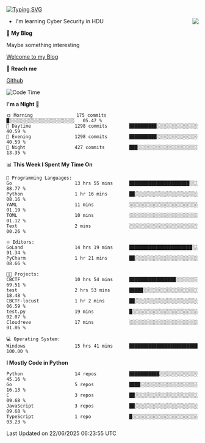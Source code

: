 [![Typing SVG](https://readme-typing-svg.herokuapp.com?font=Fira+Code&pause=1000&random=false&width=450&height=60&lines=Hello+%F0%9F%91%8B%F0%9F%8F%BB;I'm+JBNRZ)](https://git.io/typing-svg)

<a href="#">
  <img align="right" src="https://github-readme-stats.vercel.app/api?username=JBNRZ&show_icons=true&bg_color=15,f2f7fd,E0EAFC" />
</a>

- I'm learning Cyber Security in HDU

 **🌱 My Blog**

Maybe something interesting

[Welcome to my Blog](https://jbnrz.com.cn/)

 **💬 Reach me** 

[Github](https://github.com/JBNRZ)


<!--START_SECTION:waka-->
![Code Time](http://img.shields.io/badge/Code%20Time-1%2C289%20hrs%2018%20mins-blue)

**I'm a Night 🦉** 

```text
🌞 Morning                175 commits         █░░░░░░░░░░░░░░░░░░░░░░░░   05.47 % 
🌆 Daytime                1298 commits        ██████████░░░░░░░░░░░░░░░   40.59 % 
🌃 Evening                1298 commits        ██████████░░░░░░░░░░░░░░░   40.59 % 
🌙 Night                  427 commits         ███░░░░░░░░░░░░░░░░░░░░░░   13.35 % 
```


📊 **This Week I Spent My Time On** 

```text
💬 Programming Languages: 
Go                       13 hrs 55 mins      ██████████████████████░░░   88.77 % 
Python                   1 hr 16 mins        ██░░░░░░░░░░░░░░░░░░░░░░░   08.16 % 
YAML                     11 mins             ░░░░░░░░░░░░░░░░░░░░░░░░░   01.19 % 
TOML                     10 mins             ░░░░░░░░░░░░░░░░░░░░░░░░░   01.12 % 
Text                     2 mins              ░░░░░░░░░░░░░░░░░░░░░░░░░   00.26 % 

🔥 Editors: 
GoLand                   14 hrs 19 mins      ███████████████████████░░   91.34 % 
PyCharm                  1 hr 21 mins        ██░░░░░░░░░░░░░░░░░░░░░░░   08.66 % 

🐱‍💻 Projects: 
CBCTF                    10 hrs 54 mins      █████████████████░░░░░░░░   69.51 % 
test                     2 hrs 53 mins       █████░░░░░░░░░░░░░░░░░░░░   18.48 % 
CBCTF-locust             1 hr 2 mins         ██░░░░░░░░░░░░░░░░░░░░░░░   06.59 % 
test.py                  19 mins             █░░░░░░░░░░░░░░░░░░░░░░░░   02.07 % 
Cloudreve                17 mins             ░░░░░░░░░░░░░░░░░░░░░░░░░   01.86 % 

💻 Operating System: 
Windows                  15 hrs 41 mins      █████████████████████████   100.00 % 
```

**I Mostly Code in Python** 

```text
Python                   14 repos            ███████████░░░░░░░░░░░░░░   45.16 % 
Go                       5 repos             ████░░░░░░░░░░░░░░░░░░░░░   16.13 % 
C                        3 repos             ██░░░░░░░░░░░░░░░░░░░░░░░   09.68 % 
JavaScript               3 repos             ██░░░░░░░░░░░░░░░░░░░░░░░   09.68 % 
TypeScript               1 repo              █░░░░░░░░░░░░░░░░░░░░░░░░   03.23 % 
```




 Last Updated on 22/06/2025 06:23:55 UTC
<!--END_SECTION:waka-->
